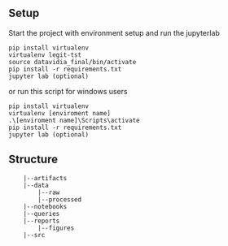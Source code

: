 ## Setup

Start the project with environment setup and run the jupyterlab

```
pip install virtualenv
virtualenv legit-tst
source datavidia_final/bin/activate
pip install -r requirements.txt
jupyter lab (optional)
```
or run this script for windows users
```
pip install virtualenv
virtualenv [enviroment name]
.\[enviroment name]\Scripts\activate
pip install -r requirements.txt
jupyter lab (optional)
```

## Structure

```
    |--artifacts
    |--data
        |--raw
        |--processed
    |--notebooks
    |--queries
    |--reports
        |--figures
    |--src
```